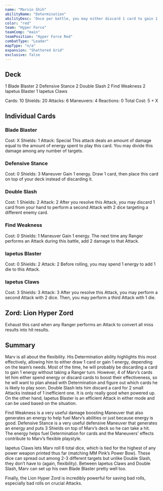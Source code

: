```yaml
---
name: "Marvin Shih"
abilityName: "Determination"
abilityDesc: 'Once per battle, you may either discard 1 card to gain 1 "Energy" or spend 1 "Energy" to draw 1 card.'
color: "red"
team: "Hyper Force"
teamComp: "main"
teamPosition: "Hyper Force Red"
combatType: "Leader"
mapType: "n/a"
expansion: "Shattered Grid"
exclusive: false
---
```


## Deck

1 Blade Blaster 2 Defensive Stance 2 Double Slash 2 Find Weakness 2 Iapetus Blaster 1 Iapetus Claws

Cards: 10 Shields: 20 Attacks: 6 Maneuvers: 4 Reactions: 0 Total Cost: 5 + X

## Individual Cards

### Blade Blaster

Cost: X Shields: 1 Attack: Special This attack deals an amount of damage equal to the amount of energy spent to play this card. You may divide this damage among any number of targets.

### Defensive Stance

Cost: 0 Shields: 3 Maneuver Gain 1 energy. Draw 1 card, then place this card on top of your deck instead of discarding it.

### Double Slash

Cost: 1 Shields: 2 Attack: 2 After you resolve this Attack, you may discard 1 card from your hand to perform a second Attack with 2 dice targeting a different enemy card.

### Find Weakness

Cost: 0 Shields: 1 Maneuver Gain 1 energy. The next time any Ranger performs an Attack during this battle, add 2 damage to that Attack.

### Iapetus Blaster

Cost: 0 Shields: 2 Attack: 2 Before rolling, you may spend 1 energy to add 1 die to this Attack.

### Iapetus Claws

Cost: 3 Shields: 3 Attack: 3 After you resolve this Attack, you may perform a second Attack with 2 dice. Then, you may perform a third Attack with 1 die.

## Zord: Lion Hyper Zord

Exhaust this card when any Ranger performs an Attack to convert all miss results into hit results.

## Summary

Marv is all about the flexibility. His Determination ability highlights this most effectively, allowing him to either draw 1 card or gain 1 energy, depending on the team’s needs. Most of the time, he will probably be discarding a card to gain 1 energy without taking a Ranger turn. However, 4 of Marv’s cards let him either spend energy or discard cards to boost their effectiveness, so he will want to plan ahead with Determination and figure out which cards he is likely to play soon. Double Slash lets him discard a card for 2 small Attacks instead of 1 inefficient one. It is only really good when powered up. On the other hand, Iapetus Blaster is an efficient Attack in either mode and can be used based on the situation.

Find Weakness is a very useful damage boosting Maneuver that also generates an energy to help fuel Marv’s abilities or just because energy is good. Defensive Stance is a very useful defensive Maneuver that generates an energy and puts 3 Shields on top of Marv’s deck so he can take a hit. The energy helps fuel Determination for cards and the Maneuvers’ effects contribute to Marv’s flexible playstyle.

Iapetus Claws lets Marv roll 6 total dice, which is tied for the highest of any power weapon printed thus far (matching MM Pink’s Power Bow). These dice can spread out among 2-3 different targets but unlike Double Slash, they don’t have to (again, flexibility). Between Iapetus Claws and Double Slash, Marv can set up his own Blade Blaster pretty well too.

Finally, the Lion Hyper Zord is incredibly powerful for saving bad rolls, especially bad rolls on crucial Attacks.

<!--stackedit_data:
eyJoaXN0b3J5IjpbMTI0MTAxNjQ1Ml19
-->
